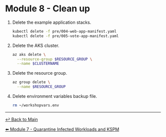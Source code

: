 # Module 8 - Clean up

1. Delete the example application stacks.

   ```bash
   kubectl delete -f pre/004-web-app-manifest.yaml
   kubectl delete -f pre/005-vote-app-manifest.yaml
   ```

2. Delete the AKS cluster.
   
   ```bash
   az aks delete \
     --resource-group $RESOURCE_GROUP \
     --name $CLUSTERNAME
   ```

3. Delete the resource group.
   
   ```bash
   az group delete \
     --name $RESOURCE_GROUP
   ```

4. Delete environment variables backup file.

   ```bash
   rm ~/workshopvars.env
   ```

---

[:leftwards_arrow_with_hook: Back to Main](/README.md)  <br>

[:arrow_left: Module 7 - Quarantine Infected Workloads and KSPM](/modules/module-7-quarantine-kspm.md)   